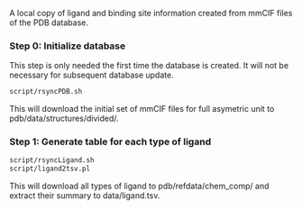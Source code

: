A local copy of ligand and binding site information created from mmCIF files of the PDB database.

### Step 0: Initialize database ###
This step is only needed the first time the database is created. It will not be necessary for subsequent database update.
```bash
script/rsyncPDB.sh
```
This will download the initial set of mmCIF files for full asymetric unit to pdb/data/structures/divided/.

### Step 1: Generate table for each type of ligand ###
```bash
script/rsyncLigand.sh
script/ligand2tsv.pl
```
This will download all types of ligand to pdb/refdata/chem_comp/ and extract their summary to data/ligand.tsv.
